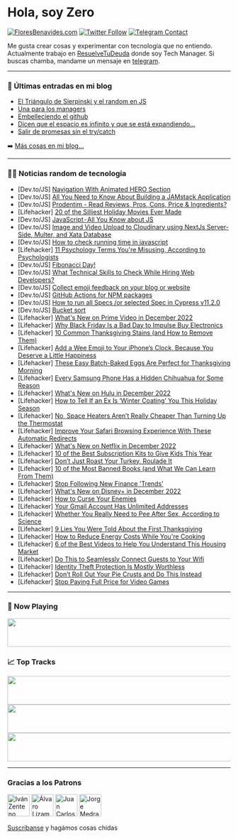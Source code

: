# Hola, soy Zero

[![FloresBenavides.com](https://img.shields.io/website?down_message=oops&label=MiBlog&style=for-the-badge&up_message=online&url=https%3A%2F%2Ffloresbenavides.com)](https://floresbenavides.com) [![Twitter Follow](https://img.shields.io/twitter/follow/ZeroDragon?color=%231DA1F2&label=Follow&logo=twitter&logoColor=ffffff&style=for-the-badge)](https://twitter.com/zerodragon) [![Telegram Contact](https://img.shields.io/badge/escr%C3%ADbeme-ZeroDragon-%2326A5E4?style=for-the-badge&logo=telegram)](https://t.me/zerodragon)

Me gusta crear cosas y experimentar con tecnología que no entiendo.
Actualmente trabajo en [ResuelveTuDeuda](http://github.com/resuelve) donde soy Tech Manager.
Si buscas chamba, mandame un mensaje en [telegram](https://t.me/zerodragon).

---

### 📕 Últimas entradas en mi blog
<!-- BLOG-POST-LIST:START -->
- [El Triángulo de Sierpinski y el random en JS](https://floresbenavides.com/el-triangulo-de-sierpinski-y-el-random-en-js/)
- [Una para los managers](https://floresbenavides.com/una-para-los-managers/)
- [Embelleciendo el github](https://floresbenavides.com/embelleciendo-el-github/)
- [Dicen que el espacio es infinito y que se está expandiendo…](https://floresbenavides.com/dicen-que-el-espacio-es-infinito-y-que-se-esta-expandiendo/)
- [Salir de promesas sin el try/catch](https://floresbenavides.com/salir-de-promesas-sin-el-try-catch/)
<!-- BLOG-POST-LIST:END -->

➡️ [Más cosas en mi blog...](https://floresbenavides.com)

---

### 👨‍💻 Noticias random de tecnología
<!-- TECH-POSTS:START -->
- [Dev.to/JS] [Navigation With Animated HERO Section](https://dev.to/farhadi/navigation-with-animated-hero-section-46fi)
- [Dev.to/JS] [All You Need to Know About Building a JAMstack Application](https://dev.to/hackmamba/all-you-need-to-know-about-building-a-jamstack-application-45jd)
- [Dev.to/JS] [Prodentim - Read Reviews, Pros, Cons, Price &amp; Ingredients?](https://dev.to/prodent16450904/prodentim-read-reviews-pros-cons-price-ingredients-ip9)
- [Lifehacker] [20 of the Silliest Holiday Movies Ever Made](https://lifehacker.com/20-of-the-silliest-holiday-movies-ever-made-1849807913)
- [Dev.to/JS] [JavaScript - All You Know about JS](https://dev.to/riyadhossain/javascript-all-you-know-about-js-46gn)
- [Dev.to/JS] [Image and Video Upload to Cloudinary using NextJs Server-Side, Multer, and Xata Database](https://dev.to/hackmamba/image-and-video-upload-to-cloudinary-using-nextjs-server-side-multer-and-xata-database-3l9f)
- [Dev.to/JS] [How to check running time in javascript](https://dev.to/yeonseong/how-to-check-time-in-javascript-4i8l)
- [Lifehacker] [11 Psychology Terms You&#39;re Misusing, According to Psychologists](https://lifehacker.com/11-psychology-terms-youre-misusing-according-to-psycho-1849814611)
- [Dev.to/JS] [Fibonacci Day!](https://dev.to/mattryanmtl/fibonacci-day-2m2k)
- [Dev.to/JS] [What Technical Skills to Check While Hiring Web Developers?](https://dev.to/jackwil77516601/what-technical-skills-to-check-while-hiring-web-developers-1474)
- [Dev.to/JS] [Collect emoji feedback on your blog or website](https://dev.to/alexanderschau/collect-emoji-feedback-on-your-blog-or-website-2klg)
- [Dev.to/JS] [GitHub Actions for NPM packages](https://dev.to/darkmavis1980/github-actions-for-npm-packages-b10)
- [Dev.to/JS] [How to run all Specs /or selected Spec in Cypress v11.2.0](https://dev.to/kailashpathak7/how-to-run-all-specs-or-selected-spec-in-cypress-v1120-20p6)
- [Dev.to/JS] [Bucket sort](https://dev.to/wizdomtek/bucket-sort-2m53)
- [Lifehacker] [What&#39;s New on Prime Video in December 2022](https://lifehacker.com/whats-new-on-prime-video-in-december-2022-1849814629)
- [Lifehacker] [Why Black Friday Is a Bad Day to Impulse Buy Electronics](https://lifehacker.com/why-black-friday-is-a-bad-day-to-impulse-buy-electronic-1849814063)
- [Lifehacker] [10 Common Thanksgiving Stains &lpar;and How to Remove Them&rpar;](https://lifehacker.com/10-common-thanksgiving-stains-and-how-to-remove-them-1849813939)
- [Lifehacker] [Add a Wee Emoji to Your iPhone’s Clock, Because You Deserve a Little Happiness](https://lifehacker.com/add-a-wee-emoji-to-your-iphone-s-clock-because-you-des-1849813558)
- [Lifehacker] [These Easy Batch-Baked Eggs Are Perfect for Thanksgiving Morning](https://lifehacker.com/these-easy-batch-baked-eggs-are-perfect-for-thanksgivin-1849813715)
- [Lifehacker] [Every Samsung Phone Has a Hidden Chihuahua for Some Reason](https://lifehacker.com/every-samsung-phone-has-a-hidden-chihuahua-for-some-rea-1849812864)
- [Lifehacker] [What&#39;s New on Hulu in December 2022](https://lifehacker.com/whats-new-on-hulu-in-december-2022-1849813413)
- [Lifehacker] [How to Tell If an Ex Is ‘Winter Coating’ You This Holiday Season](https://lifehacker.com/how-to-tell-if-an-ex-is-winter-coating-you-this-holid-1849811113)
- [Lifehacker] [No, Space Heaters Aren’t Really Cheaper Than Turning Up the Thermostat](https://lifehacker.com/no-space-heaters-aren-t-really-cheaper-than-turning-up-1849810019)
- [Lifehacker] [Improve Your Safari Browsing Experience With These Automatic Redirects](https://lifehacker.com/improve-your-safari-browsing-experience-with-these-auto-1849812013)
- [Lifehacker] [What&#39;s New on Netflix in December 2022](https://lifehacker.com/whats-new-on-netflix-in-december-2022-1849812600)
- [Lifehacker] [10 of the Best Subscription Kits to Give Kids This Year](https://lifehacker.com/10-of-the-best-subscription-kits-to-give-kids-this-year-1849812007)
- [Lifehacker] [Don’t Just Roast Your Turkey, Roulade It](https://lifehacker.com/don-t-just-roast-your-turkey-roulade-it-1849811890)
- [Lifehacker] [10 of the Most Banned Books &lpar;and What We Can Learn From Them&rpar;](https://lifehacker.com/10-of-the-most-banned-books-and-what-we-can-learn-from-1849810897)
- [Lifehacker] [Stop Following New Finance &#39;Trends&#39;](https://lifehacker.com/stop-following-new-finance-trends-1849809947)
- [Lifehacker] [What&#39;s New on Disney+ in December 2022](https://lifehacker.com/whats-new-on-disney-in-december-2022-1849811792)
- [Lifehacker] [How to Curse Your Enemies](https://lifehacker.com/how-to-curse-your-enemies-1849791469)
- [Lifehacker] [Your Gmail Account Has Unlimited Addresses](https://lifehacker.com/your-gmail-account-has-unlimited-addresses-1849809691)
- [Lifehacker] [Whether You Really Need to Pee After Sex, According to Science](https://lifehacker.com/whether-you-really-need-to-pee-after-sex-according-to-1849809823)
- [Lifehacker] [9 Lies You Were Told About the First Thanksgiving](https://lifehacker.com/9-lies-we-were-told-about-the-first-thanksgiving-1849808182)
- [Lifehacker] [How to Reduce Energy Costs While You&#39;re Cooking](https://lifehacker.com/how-to-reduce-energy-costs-while-youre-cooking-1849809431)
- [Lifehacker] [6 of the Best Videos to Help You Understand This Housing Market](https://lifehacker.com/6-of-the-best-videos-to-help-you-understand-this-housin-1849808743)
- [Lifehacker] [Do This to Seamlessly Connect Guests to Your Wifi](https://lifehacker.com/do-this-to-seamlessly-connect-guests-to-your-wifi-1849808406)
- [Lifehacker] [Identity Theft Protection Is Mostly Worthless](https://lifehacker.com/identity-theft-protection-is-mostly-bullshit-1849808486)
- [Lifehacker] [Don’t Roll Out Your Pie Crusts and Do This Instead](https://lifehacker.com/don-t-roll-out-your-pie-crusts-and-do-this-instead-1849808624)
- [Lifehacker] [Stop Paying Full Price for Video Games](https://lifehacker.com/stop-paying-full-price-for-video-games-1849808186)<!-- TECH-POSTS:END -->

---

### 🎵 Now Playing
<a href="https://spotify-now-playing-dun.vercel.app/now-playing?open"><img src="https://spotify-now-playing-dun.vercel.app/now-playing" width="540" height="64"></a>

### 📈 Top Tracks
<a href="https://spotify-now-playing-dun.vercel.app/top-tracks?i=1&open"><img src="https://spotify-now-playing-dun.vercel.app/top-tracks?i=1" width="540" height="64"></a>
<a href="https://spotify-now-playing-dun.vercel.app/top-tracks?i=2&open"><img src="https://spotify-now-playing-dun.vercel.app/top-tracks?i=2" width="540" height="64"></a>
<a href="https://spotify-now-playing-dun.vercel.app/top-tracks?i=3&open"><img src="https://spotify-now-playing-dun.vercel.app/top-tracks?i=3" width="540" height="64"></a>

---

### Gracias a los Patrons
[<img src="https://avatars.githubusercontent.com/u/243380?v=4" alt="Iván Zenteno" width="50px">](https://github.com/k001) [<img src="https://avatars.githubusercontent.com/u/19955639?v=4" alt="Álvaro Lizama" width="50px">](https://github.com/alvarolizama) [<img src="https://avatars.githubusercontent.com/u/2718753?v=4" alt="Juan Carlos Ruiz" width="50px">](https://github.com/JuanCrg90) [<img src="https://avatars.githubusercontent.com/u/37025?v=4" alt="Jorge Medrano" width="50px">](https://github.com/h1pp1e) 

[Suscríbanse](https://www.patreon.com/zerodragon) y hagámos cosas chidas
